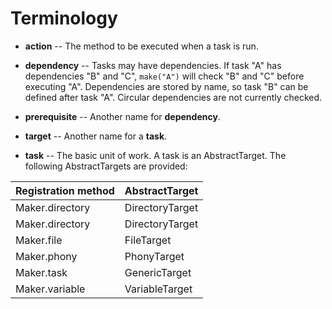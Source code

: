 
# Terminology

- **action** -- The method to be executed when a task is run.

- **dependency** -- Tasks may have dependencies. If task "A" has dependencies
  "B" and "C", `make("A")` will check "B" and "C" before executing "A". 
  Dependencies are stored by name, so task "B" can be defined after task "A".
  Circular dependencies are not currently checked.

- **prerequisite** -- Another name for **dependency**.

- **target** -- Another name for a **task**.

- **task** -- The basic unit of work. A task is an AbstractTarget. The
  following AbstractTargets are provided:
  
Registration method | AbstractTarget   
:------------------ | :----------------
Maker.directory     | DirectoryTarget
Maker.directory     | DirectoryTarget
Maker.file          | FileTarget     
Maker.phony         | PhonyTarget    
Maker.task          | GenericTarget  
Maker.variable      | VariableTarget 

